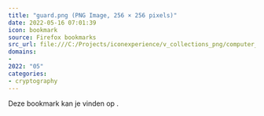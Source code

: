 ```yaml
---
title: "guard.png (PNG Image, 256 × 256 pixels)"
date: 2022-05-16 07:01:39
icon: bookmark
source: Firefox bookmarks
src_url: file:///C:/Projects/iconexperience/v_collections_png/computer_network_security/256x256/shadow/guard.png
domains:
- 
2022: "05"
categories:
- cryptography
---
```

Deze bookmark kan je vinden op [](file:///C:/Projects/iconexperience/v_collections_png/computer_network_security/256x256/shadow/guard.png).
